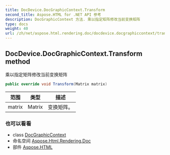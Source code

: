 ```yaml
---
title: DocDevice.DocGraphicContext.Transform
second_title: Aspose.HTML for .NET API 参考
description: DocGraphicContext 方法. 乘以指定矩阵修改当前变换矩阵
type: docs
weight: 40
url: /zh/net/aspose.html.rendering.doc/docdevice.docgraphiccontext/transform/
---
```

## DocDevice.DocGraphicContext.Transform method

乘以指定矩阵修改当前变换矩阵

```csharp
public override void Transform(Matrix matrix)
```

| 范围 | 类型 | 描述 |
| --- | --- | --- |
| matrix | Matrix | 变换矩阵。 |

### 也可以看看

* class [DocGraphicContext](../)
* 命名空间 [Aspose.Html.Rendering.Doc](../../docdevice.docgraphiccontext/)
* 部件 [Aspose.HTML](../../../)


